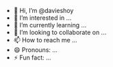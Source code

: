 - 👋 Hi, I’m @davieshoy
- 👀 I’m interested in ...
- 🌱 I’m currently learning ...
- 💞️ I’m looking to collaborate on ...
- 📫 How to reach me ...
- 😄 Pronouns: ...
- ⚡ Fun fact: ...

<!---
davieshoy/davieshoy is a ✨ special ✨ repository because its `README.md` (this file) appears on your GitHub profile.
You can click the Preview link to take a look at your changes.
--->
